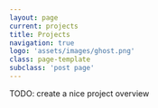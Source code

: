 ```yaml
---
layout: page
current: projects
title: Projects
navigation: true
logo: 'assets/images/ghost.png'
class: page-template
subclass: 'post page'
---
```


TODO: create a nice project overview